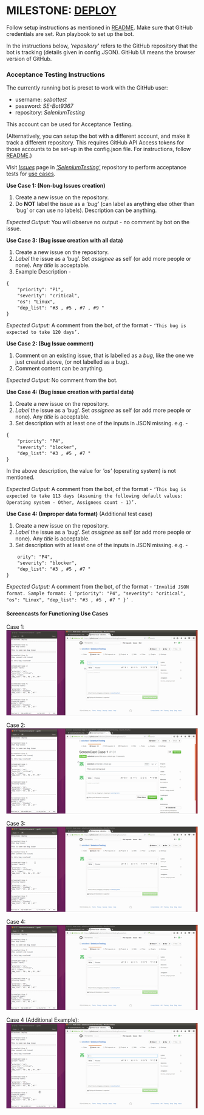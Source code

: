 # MILESTONE: [DEPLOY](https://github.com/CSC-510/Course/blob/master/Project/DEPLOY.md)

Follow setup instructions as mentioned in [README](https://github.com/CSC-510/Course/blob/master/Project/README.md). Make sure that GitHub credentials are set. Run playbook to set up the bot.

In the instructions below, *'repository'* refers to the GitHub repository that the bot is tracking (details given in config.JSON). GitHub UI means the browser version of GitHub.


### Acceptance Testing Instructions

The currently running bot is preset to work with the GitHub user:
- username: *sebottest*
- password: *SE-Bot9367*
- repository: *SeleniumTesting*

This account can be used for Acceptance Testing.

(Alternatively, you can setup the bot with a different account, and make it track a different repository. This requires GitHub API Access tokens for those accounts to be set-up in the config.json file. For instructions, follow [README](https://github.com/CSC-510/Course/blob/master/Project/README.md).)

Visit *[Issues](https://github.com/sebottest/SeleniumTesting/issues)* page in *['SeleniumTesting'](https://github.com/sebottest/SeleniumTesting)* repository to perform acceptance tests for [use cases](https://github.ncsu.edu/adeshka/SE-Bot/blob/master/BOT.md#use-cases).

**Use Case 1: (Non-bug Issues creation)**

1. Create a new issue on the repository.
2. Do **NOT** label the issue as a *‘bug’* (can label as anything else other than ‘bug’ or can use no labels).
    Description can be anything.

*Expected Output:* You will observe no output - no comment by bot on the issue.


**Use Case 3: (Bug issue creation with all data)**

1. Create a new issue on the repository.
2. *Label* the issue as a ‘bug’.
Set *assignee* as self (or add more people or none).
Any *title* is acceptable.
3. Example Description - 
```
{
    "priority": "P1",
    "severity": "critical",
    "os": "Linux",
    "dep_list": "#3 , #5 , #7 , #9 "
}
```

*Expected Output:* A comment from the bot, of the format - ```‘This bug is expected to take 120 days’.```


**Use Case 2: (Bug Issue comment)**

1. Comment on an existing issue, that is labelled as a *bug*, like the one we just created above, (or not labelled as a bug).
2. Comment content can be anything.

*Expected Output:* No comment from the bot.


**Use Case 4: (Bug issue creation with partial data)**

1. Create a new issue on the repository.
2. *Label* the issue as a ‘bug’.
Set *assignee* as self (or add more people or none).
Any *title* is acceptable.
3. Set description with at least one of the inputs in JSON missing. e.g. -
```
{
    "priority": "P4",
    "severity": "blocker",
    "dep_list": "#3 , #5 , #7 "
}
```
In the above description, the value for *'os'*  (operating system) is not mentioned.

*Expected Output:* A comment from the bot, of the format - ```‘This bug is expected to take 113 days (Assuming the following default values: Operating system - Other, Assignees count - 1)’.```


**Use Case 4: (Improper data format)** (Additional test case)

1. Create a new issue on the repository.
2. *Label* the issue as a ‘bug’.
Set *assignee* as self (or add more people or none).
Any *title* is acceptable.
3. Set description with at least one of the inputs in JSON missing. e.g. -
```
    ority": "P4",
    "severity": "blocker",
    "dep_list": "#3 , #5 , #7 "
}
```

*Expected Output:* A comment from the bot, of the format -  ```‘Invalid JSON format. Sample format:
{ "priority": "P4", "severity": "critical", "os": "Linux", "dep_list": "#3 , #5 , #7 " }’ ```.


#### Screencasts for Functioning Use Cases

Case 1:
![Use Case 1](/images/scdeploy1.gif)

Case 2:
![Use Case 2](/images/scdeploy2.gif)

Case 3:
![Use Case 3](/images/scdeploy3.gif)

Case 4:
![Use Case 4](/images/scdeploy4.gif)

Case 4 (Additional Example):
![Use Case 4](/images/scdeploy5.gif)
